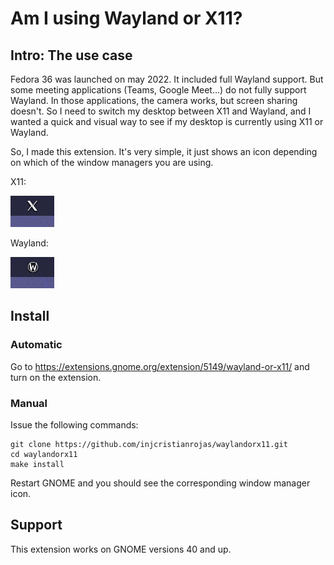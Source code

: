 # Am I using Wayland or X11?

## Intro: The use case

Fedora 36 was launched on may 2022. It included full Wayland support. But some
meeting applications (Teams, Google Meet...) do not fully support Wayland. In
those applications, the camera works, but screen sharing doesn't. So I need to
switch my desktop between X11 and Wayland, and I wanted a quick and visual way
to see if my desktop is currently using X11 or Wayland.

So, I made this extension. It's very simple, it just shows an icon depending
on which of the window managers you are using.

X11:

![X11](img/x.png)

Wayland:

![X11](img/wayland.png)

## Install

### Automatic

Go to https://extensions.gnome.org/extension/5149/wayland-or-x11/ and turn on
the extension.

### Manual

Issue the following commands:

```
git clone https://github.com/injcristianrojas/waylandorx11.git
cd waylandorx11
make install
```

Restart GNOME and you should see the corresponding window manager icon.

## Support

This extension works on GNOME versions 40 and up.
